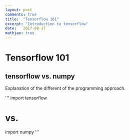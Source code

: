 ```yaml
---
layout: post
comments: true
title:  "Tensorflow 101"
excerpt: "Introduction to tensorflow"
date:   2017-08-17
mathjax: true
---
```


# Tensorflow 101

## tensorflow vs. numpy
Explanation of the different of the programming approach.

'''
import tensorflow

# vs.

import numpy
'''

